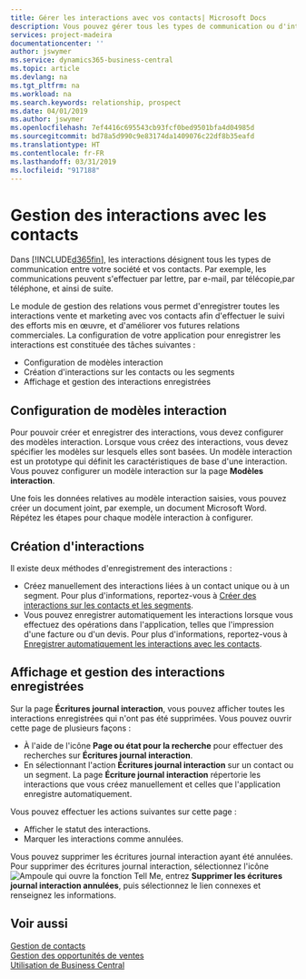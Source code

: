 ```yaml
---
title: Gérer les interactions avec vos contacts| Microsoft Docs
description: Vous pouvez gérer tous les types de communication ou d'interactions entre votre société et vos contacts. Par exemple, une communication par lettre, par téléphone, lors de réunions, etc.
services: project-madeira
documentationcenter: ''
author: jswymer
ms.service: dynamics365-business-central
ms.topic: article
ms.devlang: na
ms.tgt_pltfrm: na
ms.workload: na
ms.search.keywords: relationship, prospect
ms.date: 04/01/2019
ms.author: jswymer
ms.openlocfilehash: 7ef4416c695543cb93fcf0bed9501bfa4d04985d
ms.sourcegitcommit: bd78a5d990c9e83174da1409076c22df8b35eafd
ms.translationtype: HT
ms.contentlocale: fr-FR
ms.lasthandoff: 03/31/2019
ms.locfileid: "917188"
---
```

# <a name="managing-interactions-with-contacts"></a>Gestion des interactions avec les contacts
Dans [!INCLUDE[d365fin](includes/d365fin_md.md)], les interactions désignent tous les types de communication entre votre société et vos contacts. Par exemple, les communications peuvent s'effectuer par lettre, par e-mail, par télécopie,par téléphone, et ainsi de suite.

Le module de gestion des relations vous permet d'enregistrer toutes les interactions vente et marketing avec vos contacts afin d'effectuer le suivi des efforts mis en œuvre, et d'améliorer vos futures relations commerciales. La configuration de votre application pour enregistrer les interactions est constituée des tâches suivantes :

* Configuration de modèles interaction  
* Création d'interactions sur les contacts ou les segments  
* Affichage et gestion des interactions enregistrées  

##  <a name="setting-up-interaction-templates"></a>Configuration de modèles interaction
Pour pouvoir créer et enregistrer des interactions, vous devez configurer des modèles interaction. Lorsque vous créez des interactions, vous devez spécifier les modèles sur lesquels elles sont basées. Un modèle interaction est un prototype qui définit les caractéristiques de base d'une interaction.
Vous pouvez configurer un modèle interaction sur la page **Modèles interaction**.

Une fois les données relatives au modèle interaction saisies, vous pouvez créer un document joint, par exemple, un document Microsoft Word. Répétez les étapes pour chaque modèle interaction à configurer.  

## <a name="creating-interactions"></a>Création d'interactions
Il existe deux méthodes d'enregistrement des interactions :

* Créez manuellement des interactions liées à un contact unique ou à un segment. Pour plus d'informations, reportez-vous à [Créer des interactions sur les contacts et les segments](marketing-how-create-interactions.md).  
* Vous pouvez enregistrer automatiquement les interactions lorsque vous effectuez des opérations dans l'application, telles que l'impression d'une facture ou d'un devis. Pour plus d'informations, reportez-vous à [Enregistrer automatiquement les interactions avec les contacts](marketing-auto-record-interactions.md).

## <a name="viewing-and-managing-recorded-interactions"></a>Affichage et gestion des interactions enregistrées
Sur la page **Écritures journal interaction**, vous pouvez afficher toutes les interactions enregistrées qui n'ont pas été supprimées. Vous pouvez ouvrir cette page de plusieurs façons :

* À l'aide de l'icône **Page ou état pour la recherche** pour effectuer des recherches sur **Écritures journal interaction**.
* En sélectionnant l'action **Écritures journal interaction** sur un contact ou un segment.
  La page **Écriture journal interaction** répertorie les interactions que vous créez manuellement et celles que l'application enregistre automatiquement.

Vous pouvez effectuer les actions suivantes sur cette page :

* Afficher le statut des interactions.
* Marquer les interactions comme annulées.

Vous pouvez supprimer les écritures journal interaction ayant été annulées. Pour supprimer des écritures journal interaction, sélectionnez l'icône ![Ampoule qui ouvre la fonction Tell Me](media/ui-search/search_small.png "Dites-moi ce que vous voulez faire"), entrez **Supprimer les écritures journal interaction annulées**, puis sélectionnez le lien connexes et renseignez les informations.

## <a name="see-also"></a>Voir aussi
[Gestion de contacts](marketing-contacts.md)  
[Gestion des opportunités de ventes](marketing-manage-sales-opportunities.md)  
[Utilisation de Business Central](ui-work-product.md)  
